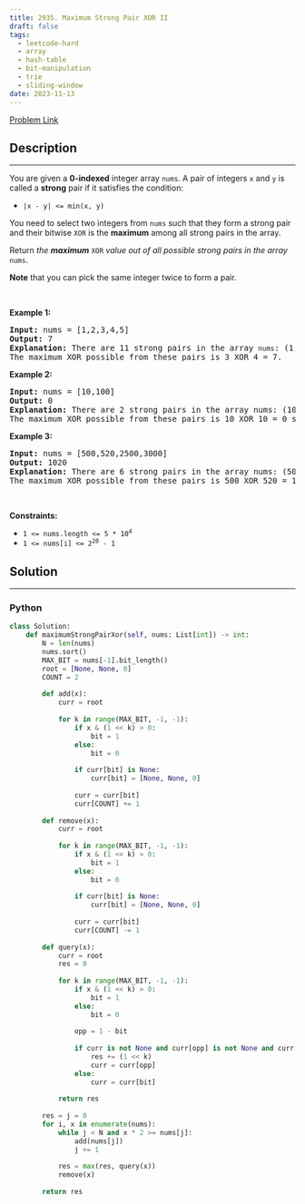 ```yaml
---
title: 2935. Maximum Strong Pair XOR II
draft: false
tags: 
  - leetcode-hard
  - array
  - hash-table
  - bit-manipulation
  - trie
  - sliding-window
date: 2023-11-13
---
```


[Problem Link](https://leetcode.com/problems/maximum-strong-pair-xor-ii/)

## Description

---
<p>You are given a <strong>0-indexed</strong> integer array <code>nums</code>. A pair of integers <code>x</code> and <code>y</code> is called a <strong>strong</strong> pair if it satisfies the condition:</p>

<ul>
	<li><code>|x - y| &lt;= min(x, y)</code></li>
</ul>

<p>You need to select two integers from <code>nums</code> such that they form a strong pair and their bitwise <code>XOR</code> is the <strong>maximum</strong> among all strong pairs in the array.</p>

<p>Return <em>the <strong>maximum</strong> </em><code>XOR</code><em> value out of all possible strong pairs in the array</em> <code>nums</code>.</p>

<p><strong>Note</strong> that you can pick the same integer twice to form a pair.</p>

<p>&nbsp;</p>
<p><strong class="example">Example 1:</strong></p>

<pre>
<strong>Input:</strong> nums = [1,2,3,4,5]
<strong>Output:</strong> 7
<strong>Explanation:</strong> There are 11 strong pairs in the array <code>nums</code>: (1, 1), (1, 2), (2, 2), (2, 3), (2, 4), (3, 3), (3, 4), (3, 5), (4, 4), (4, 5) and (5, 5).
The maximum XOR possible from these pairs is 3 XOR 4 = 7.
</pre>

<p><strong class="example">Example 2:</strong></p>

<pre>
<strong>Input:</strong> nums = [10,100]
<strong>Output:</strong> 0
<strong>Explanation:</strong> There are 2 strong pairs in the array nums: (10, 10) and (100, 100).
The maximum XOR possible from these pairs is 10 XOR 10 = 0 since the pair (100, 100) also gives 100 XOR 100 = 0.
</pre>

<p><strong class="example">Example 3:</strong></p>

<pre>
<strong>Input:</strong> nums = [500,520,2500,3000]
<strong>Output:</strong> 1020
<strong>Explanation:</strong> There are 6 strong pairs in the array nums: (500, 500), (500, 520), (520, 520), (2500, 2500), (2500, 3000) and (3000, 3000).
The maximum XOR possible from these pairs is 500 XOR 520 = 1020 since the only other non-zero XOR value is 2500 XOR 3000 = 636.
</pre>

<p>&nbsp;</p>
<p><strong>Constraints:</strong></p>

<ul>
	<li><code>1 &lt;= nums.length &lt;= 5 * 10<sup>4</sup></code></li>
	<li><code>1 &lt;= nums[i] &lt;= 2<sup>20</sup> - 1</code></li>
</ul>


## Solution

---
### Python
``` py title='maximum-strong-pair-xor-ii'
class Solution:
    def maximumStrongPairXor(self, nums: List[int]) -> int:
        N = len(nums)
        nums.sort()
        MAX_BIT = nums[-1].bit_length()
        root = [None, None, 0]
        COUNT = 2
        
        def add(x):
            curr = root
            
            for k in range(MAX_BIT, -1, -1):
                if x & (1 << k) > 0:
                    bit = 1
                else:
                    bit = 0
                
                if curr[bit] is None:
                    curr[bit] = [None, None, 0]
                
                curr = curr[bit]
                curr[COUNT] += 1
        
        def remove(x):
            curr = root
            
            for k in range(MAX_BIT, -1, -1):
                if x & (1 << k) > 0:
                    bit = 1
                else:
                    bit = 0
                
                if curr[bit] is None:
                    curr[bit] = [None, None, 0]
                
                curr = curr[bit]
                curr[COUNT] -= 1
        
        def query(x):
            curr = root
            res = 0
            
            for k in range(MAX_BIT, -1, -1):
                if x & (1 << k) > 0:
                    bit = 1
                else:
                    bit = 0
                    
                opp = 1 - bit
                
                if curr is not None and curr[opp] is not None and curr[opp][COUNT] > 0:
                    res += (1 << k)
                    curr = curr[opp]
                else:
                    curr = curr[bit]
            
            return res
                    
        res = j = 0
        for i, x in enumerate(nums):
            while j < N and x * 2 >= nums[j]:
                add(nums[j])
                j += 1
            
            res = max(res, query(x))
            remove(x)
        
        return res
                
```

